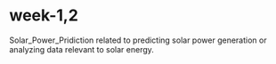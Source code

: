 # week-1,2
Solar_Power_Pridiction related to predicting solar power generation or analyzing data relevant to solar energy.

